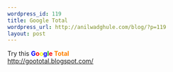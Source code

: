 ```yaml
--- 
wordpress_id: 119
title: Google Total
wordpress_url: http://anilwadghule.com/blog/?p=119
layout: post
---
```

Try this <strong><span style="color:#0000ff;">G</span><span style="color:#ff0000;">o</span><span style="color:#ffff00;">o</span><span style="color:#0000ff;">g</span><span style="color:#009f00;">l</span><span style="color:#ff0000;">e</span> <span style="color:#ff8000;">Total</span></strong><br /><a href="http://goototal.blogspot.com/">http://goototal.blogspot.com/</a>
